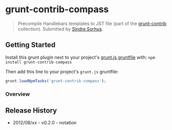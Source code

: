 # grunt-contrib-compass
> Precompile Handlebars templates to JST file (part of the [grunt-contrib](https://github.com/gruntjs/grunt-contrib) collection).  Submitted by [Sindre Sorhus](/sindresorhus).

## Getting Started
Install this grunt plugin next to your project's [grunt.js gruntfile][getting_started] with: `npm install grunt-contrib-compass`

Then add this line to your project's `grunt.js` gruntfile:

```javascript
grunt.loadNpmTasks('grunt-contrib-compass');
```

[grunt]: https://github.com/cowboy/grunt
[getting_started]: https://github.com/cowboy/grunt/blob/master/docs/getting_started.md

### Overview


## Release History

* 2012/08/xx - v0.2.0 - notation
